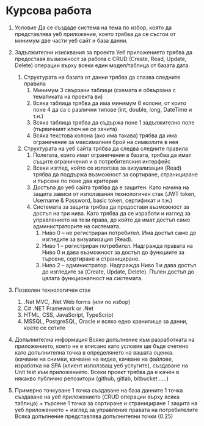 # Курсова работа

1.	Условие
Да се създаде система на тема по избор, която да представлява уеб приложение, което трябва да се състои от минимум две части уеб сайт и база данни.

2.	Задължителни изисквания за проекта
Уеб приложението трябва да предоставя възможност за работа с CRUD (Create, Read, Update, Delete) операции върху всеки един модел/таблица от базата дата.
    1.	Структурата на базата от данни трябва да спазва следните правила
        1.	Минимум 3 свързани таблици (схемата е обвързана с тематиката на проекта ви)
        2.	Всяка таблица трябва да има минимум 6 колони, от които поне 4 да са с различни типове (int, double, long, DateTime и т.н.)
        3.	Всяка таблица трябва да съдържа поне 1 задължително поле (първичният ключ не се зачита)
        4.	Всяка текстова колона (ако има такава) трябва да има ограничение за максималния брой на символите в нея
    2.	Структурата на уеб сайта трябва да следва следните правила
        1.	Полетата, които имат ограничения в базата, трябва да имат същите ограничения и в потребителския интерфейс
        2.	Всеки изглед, който се използва за визуализация (Read) трябва да поддържа възможност за сортиране, странициране и търсене по поне два критерия
        3.	Достъпа до уеб сайта трябва да е защитен. Като начина на защита зависи от използвания технологичен стак (JWT token, Username & Password, basic token, сертификат и т.н.)
        4.	Системата за защита трябва да предоставя възможност за достъп на три нива. Като трябва да се изработи и изглед за управлението на тези права, до който да имат достъп само администраторите на системата.
		    1.    Ниво 0 – не регистриран потребител. Има достъп само до изгледите за визуализация (Read).
            2.    Ниво 1 – регистриран потребител. Надгражда правата на Ниво 0 и дава възможност за достъп до функциите за търсене, сортиране и странициране.
            3.    Ниво 2 – администратор. Надгражда Ниво 1 и дава достъп до изгледите за (Create, Update, Delete). Пълен достъп до цялата функционалност на системата.

3.	Позволен технологичен стак
    1.	.Net MVC, .Net Web forms (или по избор)
    2.	C# .NET Framework or .Net
    3.	HTML, CSS, JavaScript, TypeScript
	4.	MSSQL, PostgreSQL, Oracle и всяко едно хранилище за данни, което се сетите

4.	Допълнителна информация
Всяко допълнение към разработката на приложението, което не е вписано като условие ще бъде счетено като допълнителна точка в определянето на вашата оценка. (качване на снимки, качване на видеа, качване на файлове, изработка на SPA (клиент използващ уеб услугите), създаване на Unit test към приложението.
Всеки проект трябва да е качен в някакво публично репозитори (github, gitlab, bitbucket …..)

5.	Примерно точкуване
1 точка създаване на база данните
1 точка създаване на уеб приложението (CRUD операции върху всяка таблица) + търсене
1 точка за сортиране и странициране
1 защита на уеб приложението + изглед за управление правата на потребителите
Всяка допълнение представлява допълнителни точки (0.25)
